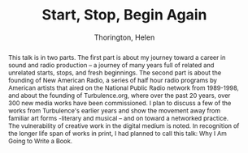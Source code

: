 --- 
title: "Start, Stop, Begin Again" 
abstract: "This talk is in two parts. The first part is about my journey toward a career in sound and radio production – a journey of many years full of related and unrelated starts, stops, and fresh beginnings. The second part is about the founding of New American Radio, a series of half hour radio programs by American artists that aired on the National Public Radio network from 1989-1998, and about the founding of Turbulence.org, where over the past 20 years, over 300 new media works have been commissioned. I plan to discuss a few of the works from Turbulence's earlier years and show the movement away from familiar art forms -literary and musical – and on toward a networked practice. The vulnerability of creative work in the digital medium is noted. In recognition of the longer life span of works in print, I had planned to call this talk: Why I Am Going to Write a Book." 
address: "Atlanta, Georgia" 
author: "Thorington, Helen"
webAuthor: "Christian Baumann, Johanna Friederike, Jan-Torsten Milde" 
booktitle: "Proceedings of the International Web Audio Conference" 
editor: "Freeman, Jason and Lerch, Alexander and Paradis, Matthew" 
month: "Proceedings of the International Web Audio Conference"
pages: "1-1" 
publisher: "Georgia Tech" 
series: "WAC '18"
track: "Keynote"  
year: "2016" 
id: "2016_EA_KN1" 
tags: year2016
media: https://smartech.gatech.edu/bitstream/handle/1853/54675/StartStopBegin_videostream.html?sequence=8&isAllowed=y 
pdflink: /_data/papers/pdf/2016/2016_KN1.pdf
ISSN: 2663-5844
---